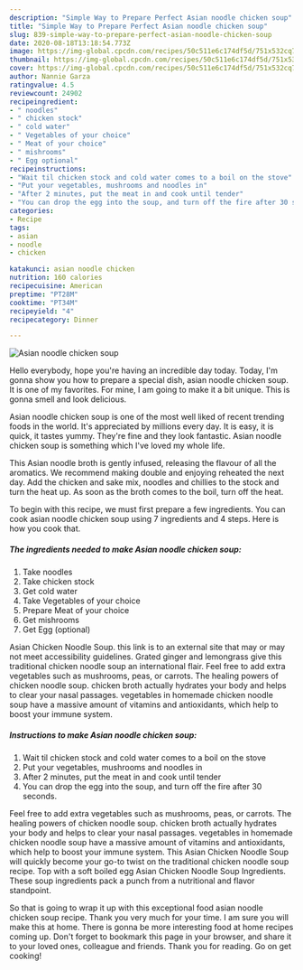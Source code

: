 ```yaml
---
description: "Simple Way to Prepare Perfect Asian noodle chicken soup"
title: "Simple Way to Prepare Perfect Asian noodle chicken soup"
slug: 839-simple-way-to-prepare-perfect-asian-noodle-chicken-soup
date: 2020-08-18T13:18:54.773Z
image: https://img-global.cpcdn.com/recipes/50c511e6c174df5d/751x532cq70/asian-noodle-chicken-soup-recipe-main-photo.jpg
thumbnail: https://img-global.cpcdn.com/recipes/50c511e6c174df5d/751x532cq70/asian-noodle-chicken-soup-recipe-main-photo.jpg
cover: https://img-global.cpcdn.com/recipes/50c511e6c174df5d/751x532cq70/asian-noodle-chicken-soup-recipe-main-photo.jpg
author: Nannie Garza
ratingvalue: 4.5
reviewcount: 24902
recipeingredient:
- " noodles"
- " chicken stock"
- " cold water"
- " Vegetables of your choice"
- " Meat of your choice"
- " mishrooms"
- " Egg optional"
recipeinstructions:
- "Wait til chicken stock and cold water comes to a boil on the stove"
- "Put your vegetables, mushrooms and noodles in"
- "After 2 minutes, put the meat in and cook until tender"
- "You can drop the egg into the soup, and turn off the fire after 30 seconds."
categories:
- Recipe
tags:
- asian
- noodle
- chicken

katakunci: asian noodle chicken 
nutrition: 160 calories
recipecuisine: American
preptime: "PT28M"
cooktime: "PT34M"
recipeyield: "4"
recipecategory: Dinner

---
```



![Asian noodle chicken soup](https://img-global.cpcdn.com/recipes/50c511e6c174df5d/751x532cq70/asian-noodle-chicken-soup-recipe-main-photo.jpg)

Hello everybody, hope you're having an incredible day today. Today, I'm gonna show you how to prepare a special dish, asian noodle chicken soup. It is one of my favorites. For mine, I am going to make it a bit unique. This is gonna smell and look delicious.

Asian noodle chicken soup is one of the most well liked of recent trending foods in the world. It's appreciated by millions every day. It is easy, it is quick, it tastes yummy. They're fine and they look fantastic. Asian noodle chicken soup is something which I've loved my whole life.

This Asian noodle broth is gently infused, releasing the flavour of all the aromatics. We recommend making double and enjoying reheated the next day. Add the chicken and sake mix, noodles and chillies to the stock and turn the heat up. As soon as the broth comes to the boil, turn off the heat.


To begin with this recipe, we must first prepare a few ingredients. You can cook asian noodle chicken soup using 7 ingredients and 4 steps. Here is how you cook that.

<!--inarticleads1-->

##### The ingredients needed to make Asian noodle chicken soup:

1. Take  noodles
1. Take  chicken stock
1. Get  cold water
1. Take  Vegetables of your choice
1. Prepare  Meat of your choice
1. Get  mishrooms
1. Get  Egg (optional)


Asian Chicken Noodle Soup. this link is to an external site that may or may not meet accessibility guidelines. Grated ginger and lemongrass give this traditional chicken noodle soup an international flair. Feel free to add extra vegetables such as mushrooms, peas, or carrots. The healing powers of chicken noodle soup. chicken broth actually hydrates your body and helps to clear your nasal passages. vegetables in homemade chicken noodle soup have a massive amount of vitamins and antioxidants, which help to boost your immune system. 

<!--inarticleads2-->

##### Instructions to make Asian noodle chicken soup:

1. Wait til chicken stock and cold water comes to a boil on the stove
1. Put your vegetables, mushrooms and noodles in
1. After 2 minutes, put the meat in and cook until tender
1. You can drop the egg into the soup, and turn off the fire after 30 seconds.


Feel free to add extra vegetables such as mushrooms, peas, or carrots. The healing powers of chicken noodle soup. chicken broth actually hydrates your body and helps to clear your nasal passages. vegetables in homemade chicken noodle soup have a massive amount of vitamins and antioxidants, which help to boost your immune system. This Asian Chicken Noodle Soup will quickly become your go-to twist on the traditional chicken noodle soup recipe. Top with a soft boiled egg Asian Chicken Noodle Soup Ingredients. These soup ingredients pack a punch from a nutritional and flavor standpoint. 

So that is going to wrap it up with this exceptional food asian noodle chicken soup recipe. Thank you very much for your time. I am sure you will make this at home. There is gonna be more interesting food at home recipes coming up. Don't forget to bookmark this page in your browser, and share it to your loved ones, colleague and friends. Thank you for reading. Go on get cooking!
